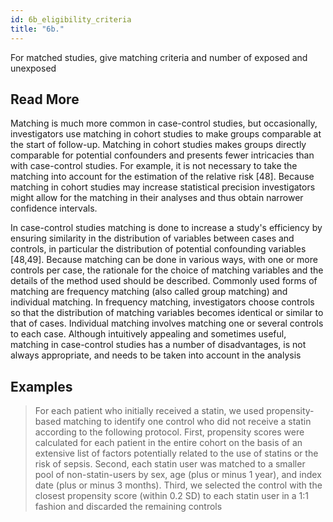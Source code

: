 ```yaml
---
id: 6b_eligibility_criteria
title: "6b."
---
```

For matched studies, give matching criteria and number of exposed and unexposed

## Read More

Matching is much more common in case-control studies, but occasionally, investigators use matching in cohort studies to make groups comparable at the start of follow-up. Matching in cohort studies makes groups directly comparable for potential confounders and presents fewer intricacies than with case-control studies. For example, it is not necessary to take the matching into account for the estimation of the relative risk [48]. Because matching in cohort studies may increase statistical precision investigators might allow for the matching in their analyses and thus obtain narrower confidence intervals.

In case-control studies matching is done to increase a study's efficiency by ensuring similarity in the distribution of variables between cases and controls, in particular the distribution of potential confounding variables [48,49]. Because matching can be done in various ways, with one or more controls per case, the rationale for the choice of matching variables and the details of the method used should be described. Commonly used forms of matching are frequency matching (also called group matching) and individual matching. In frequency matching, investigators choose controls so that the distribution of matching variables becomes identical or similar to that of cases. Individual matching involves matching one or several controls to each case. Although intuitively appealing and sometimes useful, matching in case-control studies has a number of disadvantages, is not always appropriate, and needs to be taken into account in the analysis

## Examples

> For each patient who initially received a statin, we used propensity-based matching to identify one control who did not receive a statin according to the following protocol. First, propensity scores were calculated for each patient in the entire cohort on the basis of an extensive list of factors potentially related to the use of statins or the risk of sepsis. Second, each statin user was matched to a smaller pool of non-statin-users by sex, age (plus or minus 1 year), and index date (plus or minus 3 months). Third, we selected the control with the closest propensity score (within 0.2 SD) to each statin user in a 1:1 fashion and discarded the remaining controls